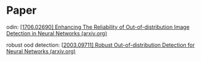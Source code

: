 # Paper

odin: [[1706.02690\] Enhancing The Reliability of Out-of-distribution Image Detection in Neural Networks (arxiv.org)](https://arxiv.org/abs/1706.02690)

robust ood detection: [[2003.09711\] Robust Out-of-distribution Detection for Neural Networks (arxiv.org)](https://arxiv.org/abs/2003.09711)

